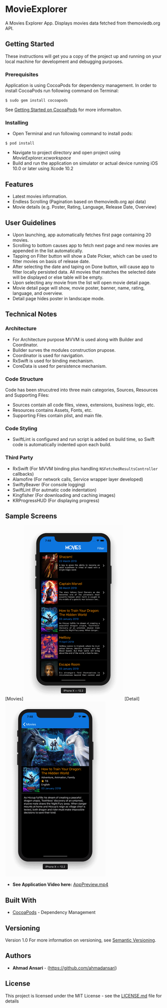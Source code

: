 # MovieExplorer
A Movies Explorer App. Displays movies data fetched from themoviedb.org API.

## Getting Started

These instructions will get you a copy of the project up and running on your local machine for development and debugging purposes.

### Prerequisites

Application is using CocoaPods for dependency management. In order to install CocoaPods run following command on Terminal:

```
$ sudo gem install cocoapods
```
See [Getting Started on CocoaPods](https://guides.cocoapods.org/using/getting-started.html) for more informaiton.


### Installing
- Open Terminal and run following command to install pods:
```
$ pod install
```
- Navigate to project directory and open project using *MovieExplorer.xcworkspace*
- Build and run the application on simulator or actual device running iOS 10.0 or later using Xcode 10.2


## Features
- Latest movies information.
- Endless Scrolling (Pagination based on themoviedb.org api data)
- Movie details (e.g. Poster, Rating, Language, Release Date, Overview)

## User Guidelines
- Upon launching, app automatically fetches first page containing 20 movies.
- Scrolling to bottom causes app to fetch next page and new movies are appended in the list automatically.
- Tapping on Filter button will show a Date Picker, which can be used to filter movies on basis of release date.
- After selecting the date and taping on Done button, will cause app to filter locally persisted data. All movies that matches the selected date will be displayed or else table will be empty.
- Upon selecting any movie from the list will open movie detail page.
- Movie detail page will show, movie poster, banner, name, rating, language, and overview.
- Detail page hides poster in landscape mode. 


## Technical Notes

### Architecture
- For Architecture purpose MVVM is used along with Builder and Coordinator.
- Builder surves the modules construction prupose.
- Coordinator is used for navigation.
- RxSwift is used for binding mechanism. 
- CoreData is used for persistence mechanism.

### Code Structure
Code has been strucutred into three main categories, Sources, Resources and Supporting Files:
- Sources contain all code files, views, extensions, business logic, etc.
- Resources contains Assets, Fonts, etc.
- Supporting Files contain plist, and main file.

### Code Styling
- SwiftLint is configured and run script is added on build time, so Swift code is automatically indented upon each build.

### Third Party
- RxSwift (For MVVM binding plus handling  `NSFetchedResultsController` callbacks)
- Alamofire (For network calls, Service wrapper layer developed) 
- SwiftyBeaver (For console logging)
- SwiftLint (For autmatic code indentation)
- Kingfisher (For downloading and caching images)
- KRProgressHUD (For displaying progress)


## Sample Screens
[Movies]<img src="Screenshots/Movies.png" width="320" height="560">
[Detail]<img src="Screenshots/Detail.png" width="320" height="560">

* **See Application Video here:**  [AppPreview.mp4](Screenshots/AppPreview.mp4)


## Built With

* [CocoaPods](https://cocoapods.org/) - Dependency Management

## Versioning

Version 1.0
For more information on versioning, see [Semantic Versioning](http://semver.org/).

## Authors

* **Ahmad Ansari** - (https://github.com/ahmadansari)

## License

This project is licensed under the MIT License - see the [LICENSE.md](LICENSE.md) file for details


